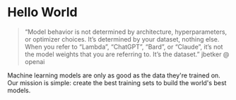 # Hello World

> “Model behavior is not determined by architecture, hyperparameters, or optimizer choices. It’s determined by your dataset, nothing else. When you refer to “Lambda”, “ChatGPT”, “Bard”, or “Claude”, it’s not the model weights that you are referring to. It’s the dataset.” jbetker @ openai

Machine learning models are only as good as the data they're trained on. Our mission is simple: create the best training sets to build the world's best models. 
